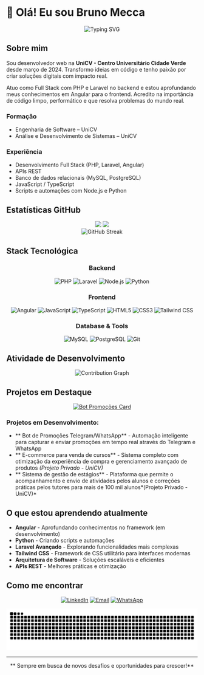 # 👋 Olá! Eu sou Bruno Mecca

<div align="center">
  <img src="https://readme-typing-svg.demolab.com?font=Fira+Code&size=22&duration=3000&pause=1000&color=E74C3C&center=true&vCenter=true&width=435&lines=Desenvolvedor+Web;PHP+%7C+Laravel+%7C+Angular;Full+Stack+Developer;UniCV+Developer+%F0%9F%9A%80" alt="Typing SVG" />
</div>

## Sobre mim

Sou desenvolvedor web na **UniCV - Centro Universitário Cidade Verde** desde março de 2024. Transformo ideias em código e tenho paixão por criar soluções digitais com impacto real.

Atuo como Full Stack com PHP e Laravel no backend e estou aprofundando meus conhecimentos em Angular para o frontend. Acredito na importância de código limpo, performático e que resolva problemas do mundo real.

### Formação
- Engenharia de Software – UniCV
- Análise e Desenvolvimento de Sistemas – UniCV

### Experiência
- Desenvolvimento Full Stack (PHP, Laravel, Angular)
- APIs REST
- Banco de dados relacionais (MySQL, PostgreSQL)
- JavaScript / TypeScript
- Scripts e automações com Node.js e Python



## Estatísticas GitHub

<div align="center">
  <img height="180em" src="https://github-readme-stats.vercel.app/api?username=brunomecca123&show_icons=true&theme=radical&include_all_commits=true&count_private=true"/>
  <img height="180em" src="https://github-readme-stats.vercel.app/api/top-langs/?username=brunomecca123&layout=compact&langs_count=7&theme=radical"/>
</div>

<div align="center">
  <img src="https://github-readme-streak-stats.herokuapp.com/?user=brunomecca123&theme=radical" alt="GitHub Streak" />
</div>

## Stack Tecnológica

<div align="center">

### Backend
![PHP](https://img.shields.io/badge/PHP-777BB4?style=for-the-badge&logo=php&logoColor=white)
![Laravel](https://img.shields.io/badge/Laravel-FF2D20?style=for-the-badge&logo=laravel&logoColor=white)
![Node.js](https://img.shields.io/badge/Node.js-43853D?style=for-the-badge&logo=node.js&logoColor=white)
![Python](https://img.shields.io/badge/Python-14354C?style=for-the-badge&logo=python&logoColor=white)

### Frontend
![Angular](https://img.shields.io/badge/Angular-DD0031?style=for-the-badge&logo=angular&logoColor=white)
![JavaScript](https://img.shields.io/badge/JavaScript-F7DF1E?style=for-the-badge&logo=javascript&logoColor=black)
![TypeScript](https://img.shields.io/badge/TypeScript-007ACC?style=for-the-badge&logo=typescript&logoColor=white)
![HTML5](https://img.shields.io/badge/HTML5-E34F26?style=for-the-badge&logo=html5&logoColor=white)
![CSS3](https://img.shields.io/badge/CSS3-1572B6?style=for-the-badge&logo=css3&logoColor=white)
![Tailwind CSS](https://img.shields.io/badge/Tailwind_CSS-38B2AC?style=for-the-badge&logo=tailwind-css&logoColor=white)

### Database & Tools
![MySQL](https://img.shields.io/badge/MySQL-00000F?style=for-the-badge&logo=mysql&logoColor=white)
![PostgreSQL](https://img.shields.io/badge/PostgreSQL-316192?style=for-the-badge&logo=postgresql&logoColor=white)
![Git](https://img.shields.io/badge/GIT-E44C30?style=for-the-badge&logo=git&logoColor=white)

</div>

## Atividade de Desenvolvimento

<div align="center">
  <img src="https://github-readme-activity-graph.vercel.app/graph?username=brunomecca123&theme=redical&hide_border=true&bg_color=0d1117&color=e74c3c&line=e74c3c&point=ffffff" alt="Contribution Graph" />
</div>

## Projetos em Destaque

<div align="center">
  
[![Bot Promoções Card](https://github-readme-stats.vercel.app/api/pin/?username=brunomecca123&repo=pegou-promo&theme=radical&description_lines_count=2)](https://github.com/brunomecca123/pegou-promo)

</div>

### Projetos em Desenvolvimento:
- ** Bot de Promoções Telegram/WhatsApp** - Automação inteligente para capturar e enviar promoções em tempo real através do Telegram e WhatsApp
- ** E-commerce para venda de cursos** - Sistema completo com otimização da experiência de compra e gerenciamento avançado de produtos *(Projeto Privado - UniCV)*
- ** Sistema de gestão de estágios** - Plataforma que permite o acompanhamento e envio de atividades pelos alunos e correções práticas pelos tutores para mais de 100 mil alunos*(Projeto Privado - UniCV)*

## O que estou aprendendo atualmente

-  **Angular** - Aprofundando conhecimentos no framework (em desenvolvimento)
-  **Python** - Criando scripts e automações
-  **Laravel Avançado** - Explorando funcionalidades mais complexas
-  **Tailwind CSS** - Framework de CSS utilitário para interfaces modernas
-  **Arquitetura de Software** - Soluções escaláveis e eficientes
-  **APIs REST** - Melhores práticas e otimização

## Como me encontrar

<div align="center">

[![LinkedIn](https://img.shields.io/badge/LinkedIn-0077B5?style=for-the-badge&logo=linkedin&logoColor=white)](https://linkedin.com/in/brunomecca123)
[![Email](https://img.shields.io/badge/Email-D14836?style=for-the-badge&logo=gmail&logoColor=white)](mailto:brunomecca@gmail.com)
[![WhatsApp](https://img.shields.io/badge/WhatsApp-25D366?style=for-the-badge&logo=whatsapp&logoColor=white)](https://wa.me/5544991032852)

</div>

<img src="https://raw.githubusercontent.com/brunomecca123/brunomecca123/output/snake.svg" alt="Snake animation" />

---

<div align="center">
  
  ** Sempre em busca de novos desafios e oportunidades para crescer!**
  
</div>
